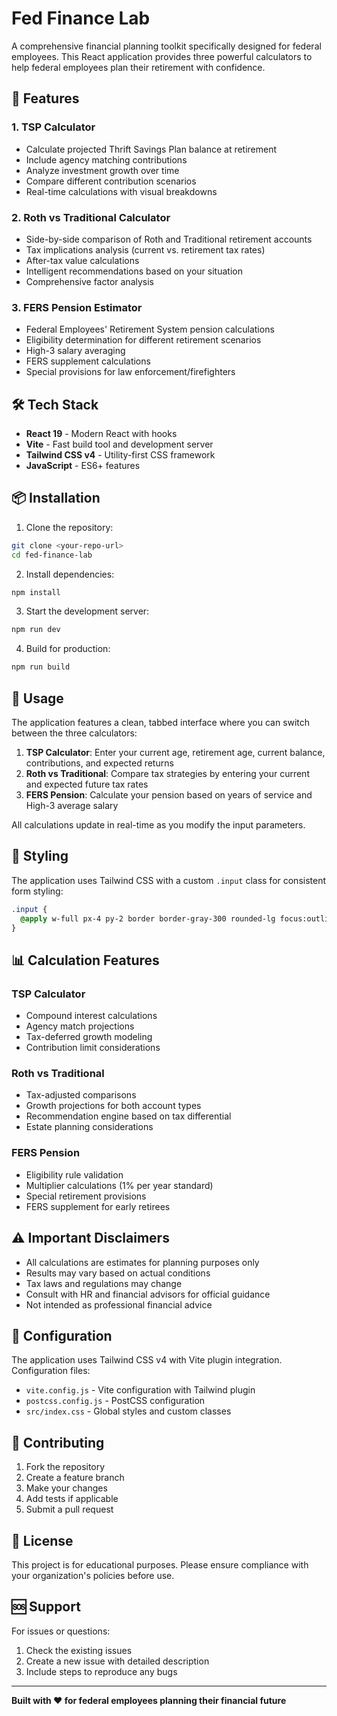 # Fed Finance Lab

A comprehensive financial planning toolkit specifically designed for federal employees. This React application provides three powerful calculators to help federal employees plan their retirement with confidence.

## 🚀 Features

### 1. **TSP Calculator**
- Calculate projected Thrift Savings Plan balance at retirement
- Include agency matching contributions
- Analyze investment growth over time
- Compare different contribution scenarios
- Real-time calculations with visual breakdowns

### 2. **Roth vs Traditional Calculator**
- Side-by-side comparison of Roth and Traditional retirement accounts
- Tax implications analysis (current vs. retirement tax rates)
- After-tax value calculations
- Intelligent recommendations based on your situation
- Comprehensive factor analysis

### 3. **FERS Pension Estimator**
- Federal Employees' Retirement System pension calculations
- Eligibility determination for different retirement scenarios
- High-3 salary averaging
- FERS supplement calculations
- Special provisions for law enforcement/firefighters

## 🛠️ Tech Stack

- **React 19** - Modern React with hooks
- **Vite** - Fast build tool and development server
- **Tailwind CSS v4** - Utility-first CSS framework
- **JavaScript** - ES6+ features

## 📦 Installation

1. Clone the repository:
```bash
git clone <your-repo-url>
cd fed-finance-lab
```

2. Install dependencies:
```bash
npm install
```

3. Start the development server:
```bash
npm run dev
```

4. Build for production:
```bash
npm run build
```

## 🎯 Usage

The application features a clean, tabbed interface where you can switch between the three calculators:

1. **TSP Calculator**: Enter your current age, retirement age, current balance, contributions, and expected returns
2. **Roth vs Traditional**: Compare tax strategies by entering your current and expected future tax rates
3. **FERS Pension**: Calculate your pension based on years of service and High-3 average salary

All calculations update in real-time as you modify the input parameters.

## 🎨 Styling

The application uses Tailwind CSS with a custom `.input` class for consistent form styling:

```css
.input {
  @apply w-full px-4 py-2 border border-gray-300 rounded-lg focus:outline-none focus:ring-2 focus:ring-blue-500 focus:border-transparent transition-colors;
}
```

## 📊 Calculation Features

### TSP Calculator
- Compound interest calculations
- Agency match projections
- Tax-deferred growth modeling
- Contribution limit considerations

### Roth vs Traditional
- Tax-adjusted comparisons
- Growth projections for both account types
- Recommendation engine based on tax differential
- Estate planning considerations

### FERS Pension
- Eligibility rule validation
- Multiplier calculations (1% per year standard)
- Special retirement provisions
- FERS supplement for early retirees

## ⚠️ Important Disclaimers

- All calculations are estimates for planning purposes only
- Results may vary based on actual conditions
- Tax laws and regulations may change
- Consult with HR and financial advisors for official guidance
- Not intended as professional financial advice

## 🔧 Configuration

The application uses Tailwind CSS v4 with Vite plugin integration. Configuration files:

- `vite.config.js` - Vite configuration with Tailwind plugin
- `postcss.config.js` - PostCSS configuration
- `src/index.css` - Global styles and custom classes

## 🤝 Contributing

1. Fork the repository
2. Create a feature branch
3. Make your changes
4. Add tests if applicable
5. Submit a pull request

## 📝 License

This project is for educational purposes. Please ensure compliance with your organization's policies before use.

## 🆘 Support

For issues or questions:
1. Check the existing issues
2. Create a new issue with detailed description
3. Include steps to reproduce any bugs

---

**Built with ❤️ for federal employees planning their financial future** 